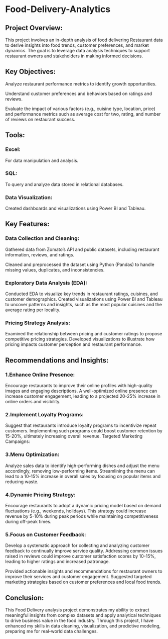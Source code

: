 # Food-Delivery-Analytics
## Project Overview:

This project involves an in-depth analysis of food delivering Restaurant data to derive insights into food trends, customer preferences, and market dynamics.
The goal is to leverage data analysis techniques to support restaurant owners and stakeholders in making informed decisions.

## Key Objectives:

Analyze restaurant performance metrics to identify growth opportunities.

Understand customer preferences and behaviors based on ratings and reviews.

Evaluate the impact of various factors (e.g., cuisine type, location, price) and performance metrics such as average cost for two, rating, and number of reviews on restaurant success.

## Tools:

### Excel: 
For data manipulation and analysis.

### SQL: 
To query and analyze data stored in relational databases.

### Data Visualization: 
Created dashboards and visualizations using Power BI and Tableau.


## Key Features:

### Data Collection and Cleaning:

Gathered data from Zomato’s API and public datasets, including restaurant information, reviews, and ratings.

Cleaned and preprocessed the dataset using Python (Pandas) to handle missing values, duplicates, and inconsistencies.

### Exploratory Data Analysis (EDA):

Conducted EDA to visualize key trends in restaurant ratings, cuisines, and customer demographics.
Created visualizations using Power BI and Tableau to uncover patterns and insights, such as the most popular cuisines and the average rating per locality.


### Pricing Strategy Analysis:

Examined the relationship between pricing and customer ratings to propose competitive pricing strategies.
Developed visualizations to illustrate how pricing impacts customer perception and restaurant performance.

## Recommendations and Insights:

### 1.Enhance Online Presence:
Encourage restaurants to improve their online profiles with high-quality images and engaging descriptions.
A well-optimized online presence can increase customer engagement, leading to a projected 20-25% increase in online orders and visibility.

### 2.Implement Loyalty Programs:
Suggest that restaurants introduce loyalty programs to incentivize repeat customers.
Implementing such programs could boost customer retention by 15-20%, ultimately increasing overall revenue.
Targeted Marketing Campaigns:


### 3.Menu Optimization:
Analyze sales data to identify high-performing dishes and adjust the menu accordingly, removing low-performing items.
Streamlining the menu can lead to a 10-15% increase in overall sales by focusing on popular items and reducing waste.

### 4.Dynamic Pricing Strategy:

Encourage restaurants to adopt a dynamic pricing model based on demand fluctuations (e.g., weekends, holidays).
This strategy could increase revenue by 5-10% during peak periods while maintaining competitiveness during off-peak times.

### 5.Focus on Customer Feedback:

Develop a systematic approach for collecting and analyzing customer feedback to continually improve service quality.
Addressing common issues raised in reviews could improve customer satisfaction scores by 10-15%, leading to higher ratings and increased patronage.

Provided actionable insights and recommendations for restaurant owners to improve their services and customer engagement.
Suggested targeted marketing strategies based on customer preferences and local food trends.

## Conclusion:
This Food Delivery analysis project demonstrates my ability to extract meaningful insights from complex datasets and apply analytical techniques to drive business value in the food industry. Through this project, I have enhanced my skills in data cleaning, visualization, and predictive modeling, preparing me for real-world data challenges.

